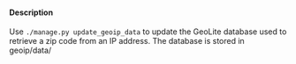 #### Description

Use `./manage.py update_geoip_data` to update the GeoLite database used to retrieve a zip code from an IP address.
The database is stored in geoip/data/
